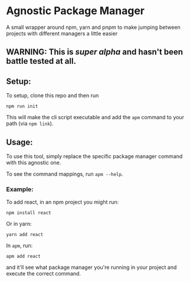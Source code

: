 # Agnostic Package Manager
A small wrapper around npm, yarn and pnpm to make jumping between projects with different managers a little easier

## WARNING: This is _super alpha_ and hasn't been battle tested at all.

## Setup:
To setup, clone this repo and then run 
```shell
npm run init
```
This will make the cli script executable and add the `apm` command to your path (via `npm link`).

## Usage:
To use this tool, simply replace the specific package manager command with this agnostic one. 

To see the command mappings, run `apm --help`.

### Example:
To add react, in an npm project you might run:
```shell
npm install react
```
Or in yarn:
```shell
yarn add react
```

In `apm`, run:
```shell
apm add react
```
and it'll see what package manager you're running in your project and execute the correct command. 
